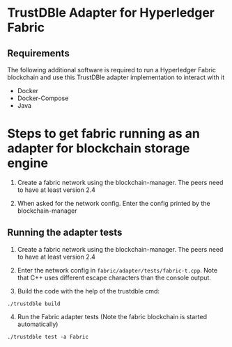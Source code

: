 # TrustDBle Adapter for Hyperledger Fabric

## Requirements
The following additional software is required to run a Hyperledger Fabric blockchain and use this TrustDBle adapter implementation to interact with it
- Docker
- Docker-Compose
- Java 

# Steps to get fabric running as an adapter for blockchain storage engine  

1. Create a fabric network using the blockchain-manager. The peers need to have at least version 2.4

2. When asked for the network config. Enter the config printed by the blockchain-manager

## Running the adapter tests

1. Create a fabric network using the blockchain-manager. The peers need to have at least version 2.4

2. Enter the network config in `fabric/adapter/tests/fabric-t.cpp`. Note that C++ uses different escape characters than the console output.

3. Build the code with the help of the trustdble cmd:
```
./trustdble build
```

4. Run the Fabric adapter tests (Note the fabric blockchain is started automatically)
```
./trustdble test -a Fabric
```